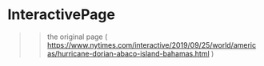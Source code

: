 # InteractivePage
 >> the original page ( https://www.nytimes.com/interactive/2019/09/25/world/americas/hurricane-dorian-abaco-island-bahamas.html )
